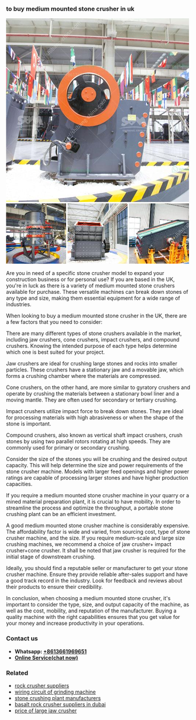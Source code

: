 <h3>to buy medium mounted stone crusher in uk</h3><img src='1708498455.jpg' alt=''><p>Are you in need of a specific stone crusher model to expand your construction business or for personal use? If you are based in the UK, you're in luck as there is a variety of medium mounted stone crushers available for purchase. These versatile machines can break down stones of any type and size, making them essential equipment for a wide range of industries.</p><p>When looking to buy a medium mounted stone crusher in the UK, there are a few factors that you need to consider:</p><p>There are many different types of stone crushers available in the market, including jaw crushers, cone crushers, impact crushers, and compound crushers. Knowing the intended purpose of each type helps determine which one is best suited for your project.</p><p>Jaw crushers are ideal for crushing large stones and rocks into smaller particles. These crushers have a stationary jaw and a movable jaw, which forms a crushing chamber where the materials are compressed.</p><p>Cone crushers, on the other hand, are more similar to gyratory crushers and operate by crushing the materials between a stationary bowl liner and a moving mantle. They are often used for secondary or tertiary crushing.</p><p>Impact crushers utilize impact force to break down stones. They are ideal for processing materials with high abrasiveness or when the shape of the stone is important.</p><p>Compound crushers, also known as vertical shaft impact crushers, crush stones by using two parallel rotors rotating at high speeds. They are commonly used for primary or secondary crushing.</p><p>Consider the size of the stones you will be crushing and the desired output capacity. This will help determine the size and power requirements of the stone crusher machine. Models with larger feed openings and higher power ratings are capable of processing larger stones and have higher production capacities.</p><p>If you require a medium mounted stone crusher machine in your quarry or a mined material preparation plant, it is crucial to have mobility. In order to streamline the process and optimize the throughput, a portable stone crushing plant can be an efficient investment.</p><p>A good medium mounted stone crusher machine is considerably expensive. The affordability factor is wide and varied, from sourcing cost, type of stone crusher machine, and the size. If you require medium-scale and large size crushing machines, we recommend a choice of jaw crusher+ impact crusher+cone crusher. It shall be noted that jaw crusher is required for the initial stage of downstream crushing.</p><p>Ideally, you should find a reputable seller or manufacturer to get your stone crusher machine. Ensure they provide reliable after-sales support and have a good track record in the industry. Look for feedback and reviews about their products to ensure their credibility.</p><p>In conclusion, when choosing a medium mounted stone crusher, it's important to consider the type, size, and output capacity of the machine, as well as the cost, mobility, and reputation of the manufacturer. Buying a quality machine with the right capabilities ensures that you get value for your money and increase productivity in your operations.</p><h3>Contact us</h3><ul><li><strong>Whatsapp:&nbsp;<a href="https://wa.me/8613661969651">+8613661969651</a></strong></li><li><a href="https://swt.shibang-china.com/?git&amp;zhl&amp;to buy medium mounted stone crusher in uk"><strong>Online Service(chat now)</strong></a></li></ul><h3>Related</h3><ul><li><a href='rock crusher suppliers.md'>rock crusher suppliers</a></li><li><a href='wiring circuit of grinding machine.md'>wiring circuit of grinding machine</a></li><li><a href='stone crushing plant manufacturers.md'>stone crushing plant manufacturers</a></li><li><a href='basalt rock crusher suppliers in dubai.md'>basalt rock crusher suppliers in dubai</a></li><li><a href='price of large jaw crusher.md'>price of large jaw crusher</a></li></ul>